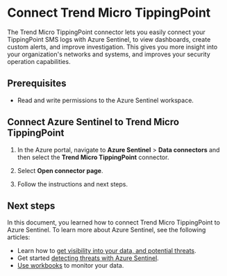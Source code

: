 # Connect Trend Micro TippingPoint

The Trend Micro TippingPoint connector lets you easily connect your TippingPoint SMS logs with Azure Sentinel, to view dashboards, create custom alerts, and improve investigation. This gives you more insight into your organization's networks and systems, and improves your security operation capabilities.

## Prerequisites

- Read and write permissions to the Azure Sentinel workspace.

## Connect Azure Sentinel to Trend Micro TippingPoint

1. In the Azure portal, navigate to **Azure Sentinel** > **Data connectors** and then select the **Trend Micro TippingPoint** connector.

2. Select **Open connector page**.

3. Follow the instructions and next steps.

## Next steps
In this document, you learned how to connect Trend Micro TippingPoint to Azure Sentinel. To learn more about Azure Sentinel, see the following articles:
- Learn how to [get visibility into your data, and potential threats](quickstart-get-visibility.md).
- Get started [detecting threats with Azure Sentinel](tutorial-detect-threats-built-in.md).
- [Use workbooks](tutorial-monitor-your-data.md) to monitor your data.